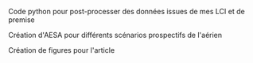 Code python pour post-processer des données issues de mes LCI et de premise

Création d'AESA pour différents scénarios prospectifs de l'aérien

Création de figures pour l'article
